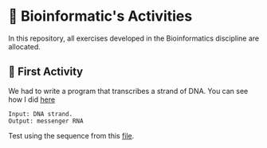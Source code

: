 # :dna: Bioinformatic's Activities
In this repository, all exercises developed in the Bioinformatics discipline are allocated.

## :microscope: First Activity

We had to write a program that transcribes a strand of DNA. You can see how I did [here](https://github.com/manassesss/bioinformatic/blob/main/Activity-01)
```
Input: DNA strand.
Output: messenger RNA
````
Test using the sequence from this [file](https://github.com/manassesss/bioinformatic/blob/main/Activity-01/TRANSCRICAO.sequenciasDNA.xlsx).
